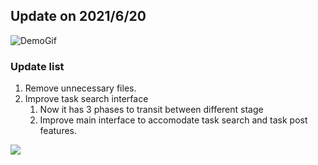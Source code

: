 ## Update on 2021/6/20
![DemoGif](https://github.com/qinchenfeng/ProjectGoLiveRun4FrontEnd/blob/dev/src/assets/gif/Animation.gif)
### Update list
1. Remove unnecessary files.
2. Improve task search interface
    1. Now it has 3 phases to transit between different stage
    2. Improve main interface to accomodate task search and task post features.

![](https://i.imgur.com/loUh43E.png)
